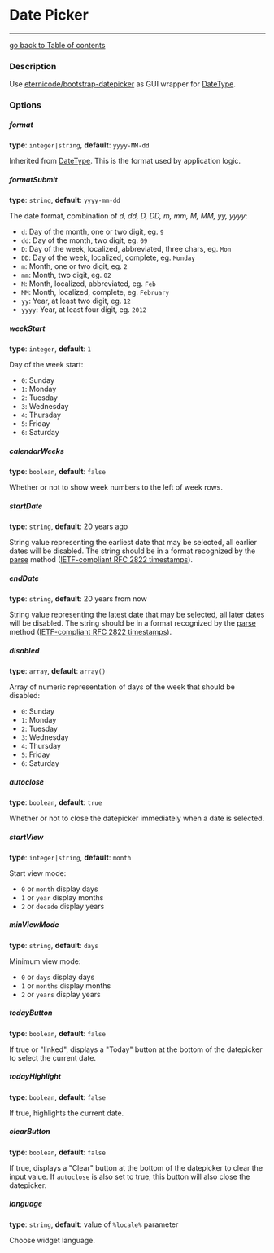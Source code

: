 # Date Picker
---------------------------------------

[go back to Table of contents][back-to-index]

[back-to-index]: https://github.com/avocode/FormExtensions/blob/master/Resources/doc/documentation.md

[symfony-datetype]: http://symfony.com/doc/current/reference/forms/types/date.html
[eternicode-datepicker]: https://github.com/eternicode/bootstrap-datepicker

### Description

Use [eternicode/bootstrap-datepicker][eternicode-datepicker] as GUI wrapper for
[DateType][symfony-datetype].

### Options

##### format

**type**: `integer|string`, **default**: `yyyy-MM-dd`

Inherited from [DateType][symfony-datetype]. This is the format used by 
application logic.

##### formatSubmit

**type**: `string`, **default**: `yyyy-mm-dd`

The date format, combination of *d, dd, D, DD, m, mm, M, MM, yy, yyyy*:

* `d`: Day of the month, one or two digit, eg. `9`
* `dd`: Day of the month, two digit, eg. `09`
* `D`: Day of the week, localized, abbreviated, three chars, eg. `Mon`
* `DD`: Day of the week, localized, complete, eg. `Monday`
* `m`: Month, one or two digit, eg. `2`
* `mm`: Month, two digit, eg. `02`
* `M`: Month, localized, abbreviated, eg. `Feb`
* `MM`: Month, localized, complete, eg. `February`
* `yy`: Year, at least two digit, eg. `12`
* `yyyy`: Year, at least four digit, eg. `2012`

##### weekStart

**type**: `integer`, **default**: `1`

Day of the week start:

* `0`: Sunday
* `1`: Monday
* `2`: Tuesday
* `3`: Wednesday
* `4`: Thursday
* `5`: Friday
* `6`: Saturday

##### calendarWeeks

**type**: `boolean`, **default**: `false`

Whether or not to show week numbers to the left of week rows.

##### startDate

**type**: `string`, **default**: 20 years ago

String value representing the earliest date that may be selected, all earlier dates will
be disabled. The string should be in a format recognized by the [parse][date-parse] method 
([IETF-compliant RFC 2822 timestamps][RFC-2822]).

[date-parse]: https://developer.mozilla.org/en/JavaScript/Reference/Global_Objects/Date/parse
[RFC-2822]: http://tools.ietf.org/html/rfc2822#page-14

##### endDate

**type**: `string`, **default**: 20 years from now

String value representing the latest date that may be selected, all later dates will
be disabled. The string should be in a format recognized by the [parse][date-parse] method 
([IETF-compliant RFC 2822 timestamps][RFC-2822]).

##### disabled

**type**: `array`, **default**: `array()`

Array of numeric representation of days of the week that should be disabled:

* `0`: Sunday
* `1`: Monday
* `2`: Tuesday
* `3`: Wednesday
* `4`: Thursday
* `5`: Friday
* `6`: Saturday

##### autoclose

**type**: `boolean`, **default**: `true`

Whether or not to close the datepicker immediately when a date is selected.

##### startView

**type**: `integer|string`, **default**: `month`

Start view mode:

* `0` or `month` display days
* `1` or `year` display months
* `2` or `decade` display years

##### minViewMode

**type**: `string`, **default**: `days`

Minimum view mode:

* `0` or `days` display days
* `1` or `months` display months
* `2` or `years` display years

##### todayButton

**type**: `boolean`, **default**: `false`

If true or "linked", displays a "Today" button at the bottom of the 
datepicker to select the current date.

##### todayHighlight

**type**: `boolean`, **default**: `false`

If true, highlights the current date.

##### clearButton

**type**: `boolean`, **default**: `false`

If true, displays a "Clear" button at the bottom of the datepicker to clear the input value. 
If `autoclose` is also set to true, this button will also close the datepicker.

##### language

**type**: `string`, **default**: value of `%locale%` parameter

Choose widget language.

